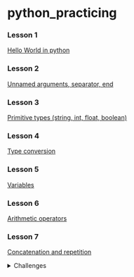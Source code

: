 # python_practicing


### Lesson 1 ###
[Hello World in python](https://github.com/h-chagas/python_practicing/blob/main/lesson1.py)

### Lesson 2 ###
[Unnamed arguments, separator, end](https://github.com/h-chagas/python_practicing/blob/main/lesson2.py)

### Lesson 3 ###
[Primitive types (string, int, float, boolean)](https://github.com/h-chagas/python_practicing/blob/main/lesson3.py)

### Lesson 4 ###
[Type conversion](https://github.com/h-chagas/python_practicing/blob/main/lesson4.py)

### Lesson 5 ###
[Variables](https://github.com/h-chagas/python_practicing/blob/main/lesson5.py)

### Lesson 6 ###
[Arithmetic operators](https://github.com/h-chagas/python_practicing/blob/main/lesson6.py)

### Lesson 7 ###
[Concatenation and repetition](https://github.com/h-chagas/python_practicing/blob/main/lesson7.py)



<details>
    <summary>Challenges</summary>
    <p>[If, string concatenation](https://github.com/h-chagas/python_practicing/blob/main/challenges/imc.py)</p>
</details>